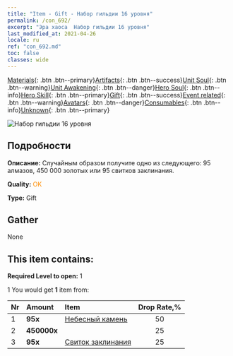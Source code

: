 ```yaml
---
title: "Item - Gift - Набор гильдии 16 уровня"
permalink: /con_692/
excerpt: "Эра хаоса  Набор гильдии 16 уровня"
last_modified_at: 2021-04-26
locale: ru
ref: "con_692.md"
toc: false
classes: wide
---
```

 [Materials](/ItemsRU/){: .btn .btn--primary}[Artifacts](/ItemsRU/Artifacts/){: .btn .btn--success}[Unit Soul](/ItemsRU/UnitSoul/){: .btn .btn--warning}[Unit Awakening](/ItemsRU/UnitAwakening/){: .btn .btn--danger}[Hero Soul](/ItemsRU/HeroSoul/){: .btn .btn--info}[Hero Skill](/ItemsRU/HeroSkill/){: .btn .btn--primary}[Gift](/ItemsRU/Gift/){: .btn .btn--success}[Event related](/ItemsRU/Events/){: .btn .btn--warning}[Avatars](/ItemsRU/Avatars/){: .btn .btn--danger}[Consumables](/ItemsRU/Consumables/){: .btn .btn--info}[Unknown](/ItemsRU/Unknown/){: .btn .btn--primary}

 ![Набор гильдии 16 уровня](/images/t/i_50002.png)

## Подробности
 **Описание:** Случайным образом получите одно из следующего: 95 алмазов, 450 000 золотых или 95 свитков заклинания.

 **Quality:** <span style="color: #FF8C00">OK</span>

 **Type:** Gift

## Gather

  None

## This item contains:

 **Required Level to open:** 1

 1 You would get **1** item  from:

  | Nr | Amount |     Item    | Drop Rate,% |
  |:---|:-------|:------------|:---------:|
  | 1 |  **95x** | [Небесный камень](/ItemsRU/art_188/) | 50 | 
  | 2 |  **450000x** | <i class="fas fa-coins"/> | 25 | 
  | 3 |  **95x** | [Свиток заклинания](/ItemsRU/con_694/) | 25 | 
